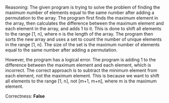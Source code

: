 Reasoning: 
The given program is trying to solve the problem of finding the maximum number of elements equal to the same number after adding a permutation to the array. The program first finds the maximum element in the array, then calculates the difference between the maximum element and each element in the array, and adds 1 to it. This is done to shift all elements to the range [1, n], where n is the length of the array. The program then sorts the new array and uses a set to count the number of unique elements in the range [1, n]. The size of the set is the maximum number of elements equal to the same number after adding a permutation.

However, the program has a logical error. The program is adding 1 to the difference between the maximum element and each element, which is incorrect. The correct approach is to subtract the minimum element from each element, not the maximum element. This is because we want to shift all elements to the range [1, n], not [m+1, m+n], where m is the maximum element.

Correctness: **False**